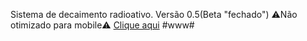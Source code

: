 Sistema de decaimento radioativo.
Versão 0.5(Beta "fechado")
⚠️Não otimizado para mobile⚠️
<a href="https://misaelbm.github.io/decaimento_radioativo/">Clique aqui</a>
#www#

